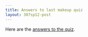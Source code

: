 ```yaml
---
title: Answers to last makeup quiz
layout: 307sp12-post
---
```


Here are the [answers to the quiz][1]. 

[1]: quiz456-makeup-ans.pdf

